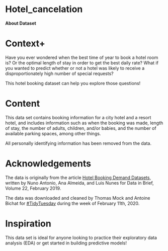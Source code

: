 # Hotel_cancelation


**About Dataset**
# Context+

Have you ever wondered when the best time of year to book a hotel room is? Or the optimal length of stay in order to get the best daily rate? What if you wanted to predict whether or not a hotel was likely to receive a disproportionately high number of special requests?

This hotel booking dataset can help you explore those questions!

# Content

This data set contains booking information for a city hotel and a resort hotel, and includes information such as when the booking was made, length of stay, the number of adults, children, and/or babies, and the number of available parking spaces, among other things.

All personally identifying information has been removed from the data.

# Acknowledgements

The data is originally from the article [Hotel Booking Demand Datasets](https://www.sciencedirect.com/science/article/pii/S2352340918315191), written by Nuno Antonio, Ana Almeida, and Luis Nunes for Data in Brief, Volume 22, February 2019.

The data was downloaded and cleaned by Thomas Mock and Antoine Bichat for [#TidyTuesday](https://github.com/rfordatascience/tidytuesday/blob/master/data/2020/2020-02-11/readme.md) during the week of February 11th, 2020.

# Inspiration

This data set is ideal for anyone looking to practice their exploratory data analysis (EDA) or get started in building predictive models!

